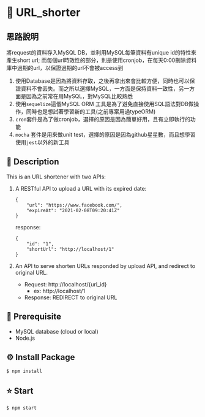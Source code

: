 # :link: URL_shorter
## 思路說明
將request的資料存入MySQL DB，並利用MySQL每筆資料有unique id的特性來產生short url; 而每個url時效性的部分，則是使用cronjob，在每天0:00刪除資料庫中過期的url，以保證過期的url不會被access到

1. 使用Database是因為將資料存取，之後再拿出來會比較方便，同時也可以保證資料不會丟失。而之所以選擇MySQL，一方面是保持資料一致性，另一方面是因為之前常在用MySQL，對MySQL比較熟悉
2. 使用`sequelize`這個MySQL ORM 工具是為了避免直接使用SQL語法對DB做操作，同時也是想試著學習新的工具(之前專案用過typeORM)
3. `cron`套件是為了做cronjob，選擇的原因是因為簡單好用，且有立即執行的功能
4. `mocha` 套件是用來做unit test，選擇的原因是因為github星星數，而且想學習使用`jest`以外的新工具

## :page_with_curl: Description
This is an URL shortener with two APIs:
1. A RESTful API to upload a URL with its expired date: 

    ```json=
    {
        "url": "https://www.facebook.com/",
        "expireAt": "2021-02-08T09:20:41Z"
    }
    ```
    response:
    ```json=
    {
        "id": "1",
        "shortUrl": "http://localhost/1"
    }
    ```
2. An API to serve shorten URLs responded by upload API, and redirect to original URL.
    - Request:
         http://localhost/{url_id} 
        - ex: http://localhost/1
    - Response:
        REDIRECT to original URL

## :toolbox: Prerequisite
- MySQL database (cloud or local)
- Node.js

## :gear: Install Package
```shell=
$ npm install
```

## :star: Start
```shell=
$ npm start
```

